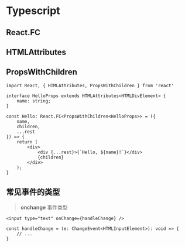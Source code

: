 
# Typescript

## React.FC

## HTMLAttributes

## PropsWithChildren

```tsx
import React, { HTMLAttributes, PropsWithChildren } from 'react'

interface HelloProps extends HTMLAttributes<HTMLDivElement> {
    name: string;
}

const Hello: React.FC<PropsWithChildren<HelloProps>> = ({
    name,
    children,
    ...rest
}) => {
    return (
        <div>
            <div {...rest}>{`Hello, ${name}!`}</div>
            {children}
        </div>
    );
}
```

## 常见事件的类型

> **onchange** 事件类型

```tsx
<input type="text" onChange={handleChange} />

const handleChange = (e: ChangeEvent<HTMLInputElement>): void => {
    // ...
}
```
